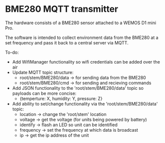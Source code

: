 # BME280 MQTT transmitter

The hardware consists of a BME280 sensor attached to a WEMOS D1 mini Pro.

The software is intended to collect environment data from the BME280 at a set frequency and pass it back to a central server via MQTT.

To-do:
* Add WifiManager functionality so wifi credentials can be added over the air
* Update MQTT topic structure:
    * root/stem/BME280/data -> for sending data from the BME280
    * root/stem/BME280/cmd  -> for sending and recieving commands
* Add JSON functionality to the 'root/stem/BME280/data' topic so payloads can be more concise:
    * {temperture: X, humidity: Y, pressure: Z}
* Add ability to set/change functionality via the 'root/stem/BME280/data' topic:
    * location  -> change the 'root/stem' location
    * voltage   -> get the voltage (for units being powered by battery)
    * identify  -> flash an LED so unit can be identified
    * frequency -> set the frequency at which data is broadcast
    * ip        -> get the ip address of the unit